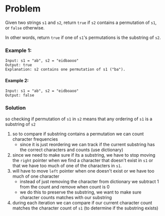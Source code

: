 # Problem
Given two strings `s1` and `s2`, return `true` if `s2` contains a permutation of `s1`, or `false` otherwise.

In other words, return `true` if one of `s1`'s permutations is the substring of `s2`.


### Example 1:
```
Input: s1 = "ab", s2 = "eidbaooo"
Output: true
Explanation: s2 contains one permutation of s1 ("ba").
```

#### Example 2:
```
Input: s1 = "ab", s2 = "eidboaoo"
Output: false
```


### Solution
so checking if permutation of `s1` in `s2` means that any ordering of `s1` is a substring of `s2`
1. so to compare if substring contains a permutation we can count character frequencies
   - since it is just reordering we can track if the current substring has the correct characters and counts (use dictionary)
2. since we need to make sure if its a substring, we have to stop moving the `right` pointer when we find a character that doesn't exist in `s1` or
that we have too much of one of the characters in `s1`.
3. will have to move `left` pointer when one doesn't exist or we have too much of one character
   - instead of just removing the character from dictionary we subtract 1 from the count and remove when count is 0
   - we do this to preserve the substring, we want to make sure character counts matches with our substring
4. during each iteration we can compare if our current character count matches the character count of `s1` (to determine if the substring exists)
 